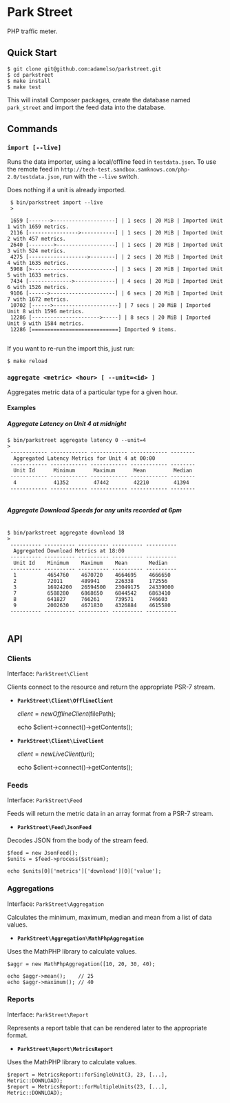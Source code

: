 Park Street
===========

PHP traffic meter.


Quick Start
-----------

    $ git clone git@github.com:adamelso/parkstreet.git 
    $ cd parkstreet
    $ make install
    $ make test

This will install Composer packages, create the database named `park_street`
and import the feed data into the database.


Commands
--------

### `import [--live]`  ###

Runs the data importer, using a local/offline feed in `testdata.json`.
To use the remote feed in `http://tech-test.sandbox.samknows.com/php-2.0/testdata.json`, run with the `--live` switch.

Does nothing if a unit is already imported.

```
 $ bin/parkstreet import --live
 >

 1659 [------->--------------------] | 1 secs | 20 MiB | Imported Unit 1 with 1659 metrics.
 2116 [---------------->-----------] | 1 secs | 20 MiB | Imported Unit 2 with 457 metrics.
 2640 [-------->-------------------] | 1 secs | 20 MiB | Imported Unit 3 with 524 metrics.
 4275 [------------------->--------] | 2 secs | 20 MiB | Imported Unit 4 with 1635 metrics.
 5908 [>---------------------------] | 3 secs | 20 MiB | Imported Unit 5 with 1633 metrics.
 7434 [-------------->-------------] | 4 secs | 20 MiB | Imported Unit 6 with 1526 metrics.
 9106 [------>---------------------] | 6 secs | 20 MiB | Imported Unit 7 with 1672 metrics.
 10702 [------>---------------------] | 7 secs | 20 MiB | Imported Unit 8 with 1596 metrics.
 12286 [---------------------->-----] | 8 secs | 20 MiB | Imported Unit 9 with 1584 metrics.
 12286 [============================] Imported 9 items.


```

If you want to re-run the import this, just run:

    $ make reload


### `aggregate <metric> <hour> [ --unit=<id> ]`  ###

Aggregates metric data of a particular type for a given hour.


#### Examples ####

##### Aggregate Latency on Unit 4 at midnight #####

```
$ bin/parkstreet aggregate latency 0 --unit=4
>
 ------------ ------------ ------------ ------------ -------- 
  Aggregated Latency Metrics for Unit 4 at 00:00              
 ------------ ------------ ------------ ------------ -------- 
  Unit Id      Minimum      Maximum      Mean         Median  
 ------------ ------------ ------------ ------------ -------- 
  4            41352        47442        42210        41394   
 ------------ ------------ ------------ ------------ -------- 


```

##### Aggregate Download Speeds for any units recorded at 6pm #####


```

$ bin/parkstreet aggregate download 18
>
 ---------- ---------- ---------- ---------- ---------- 
  Aggregated Download Metrics at 18:00                  
 ---------- ---------- ---------- ---------- ---------- 
  Unit Id    Minimum    Maximum    Mean       Median    
 ---------- ---------- ---------- ---------- ---------- 
  1          4654760    4670720    4664695    4666650   
  2          72011      489941     226338     172556    
  3          16924200   26594500   23049175   24339000  
  7          6588280    6868650    6844542    6863410   
  8          641827     766261     739571     746603    
  9          2002630    4671830    4326884    4615580   
 ---------- ---------- ---------- ---------- ---------- 


```


API
---

### Clients ###

Interface: `ParkStreet\Client`

Clients connect to the resource and return the appropriate PSR-7 stream.

 * __`ParkStreet\Client\OfflineClient`__


      $client = new OfflineClient($filePath);

      echo $client->connect()->getContents();

 * __`ParkStreet\Client\LiveClient`__


      $client = new LiveClient($uri);

      echo $client->connect()->getContents();


### Feeds ###

Interface: `ParkStreet\Feed`

Feeds will return the metric data in an array format from a PSR-7 stream.

 * __`ParkStreet\Feed\JsonFeed`__

  Decodes JSON from the body of the stream feed.


    $feed = new JsonFeed();
    $units = $feed->process($stream);

    echo $units[0]['metrics']['download'][0]['value'];

### Aggregations ###

Interface: `ParkStreet\Aggregation`

Calculates the minimum, maximum, median and mean from a list of data values.


 * __`ParkStreet\Aggregation\MathPhpAggregation`__

  Uses the MathPHP library to calculate values.

    $aggr = new MathPhpAggregation([10, 20, 30, 40);

    echo $aggr->mean();    // 25
    echo $aggr->maximum(); // 40

### Reports ###

Interface: `ParkStreet\Report`

Represents a report table that can be rendered later to the appropriate format.


 * __`ParkStreet\Report\MetricsReport`__

  Uses the MathPHP library to calculate values.

    $report = MetricsReport::forSingleUnit(3, 23, [...], Metric::DOWNLOAD);
    $report = MetricsReport::forMultipleUnits(23, [...], Metric::DOWNLOAD);
